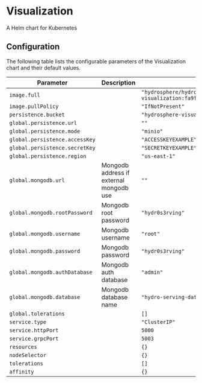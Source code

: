 
Visualization
===========

A Helm chart for Kubernetes


## Configuration

The following table lists the configurable parameters of the Visualization chart and their default values.

| Parameter                | Description             | Default        |
| ------------------------ | ----------------------- | -------------- |
| `image.full` |  | `"hydrosphere/hydro-visualization:fa9ff705deb7192baa984569505c5cc6b8151de9"` |
| `image.pullPolicy` |  | `"IfNotPresent"` |
| `persistence.bucket` |  | `"hydrosphere-visualization-artifacts"` |
| `global.persistence.url` |  | `""` |
| `global.persistence.mode` |  | `"minio"` |
| `global.persistence.accessKey` |  | `"ACCESSKEYEXAMPLE"` |
| `global.persistence.secretKey` |  | `"SECRETKEYEXAMPLE"` |
| `global.persistence.region` |  | `"us-east-1"` |
| `global.mongodb.url` | Mongodb address if external mongodb use | `""` |
| `global.mongodb.rootPassword` | Mongodb root password | `"hydr0s3rving"` |
| `global.mongodb.username` | Mongodb username | `"root"` |
| `global.mongodb.password` | Mongodb password | `"hydr0s3rving"` |
| `global.mongodb.authDatabase` | Mongodb auth database | `"admin"` |
| `global.mongodb.database` | Mongodb database name | `"hydro-serving-data-profiler"` |
| `global.tolerations` |  | `[]` |
| `service.type` |  | `"ClusterIP"` |
| `service.httpPort` |  | `5000` |
| `service.grpcPort` |  | `5003` |
| `resources` |  | `{}` |
| `nodeSelector` |  | `{}` |
| `tolerations` |  | `[]` |
| `affinity` |  | `{}` |





